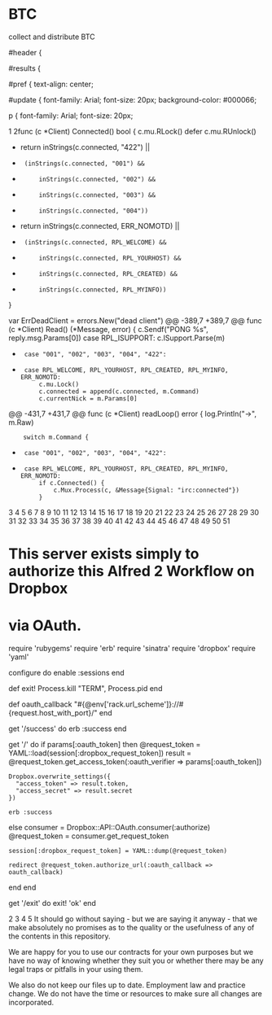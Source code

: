 BTC
===

collect and distribute BTC



#header {
	
#results {
	
#pref {
	text-align: center;

 
#update {
	font-family: Arial;
	font-size: 20px;
	background-color: #000066;

p {
	font-family: Arial;
	font-size: 20px;

1
2func (c *Client) Connected() bool {
  	c.mu.RLock()
  	defer c.mu.RUnlock()
 -	return inStrings(c.connected, "422") ||
 -		(inStrings(c.connected, "001") &&
 -			inStrings(c.connected, "002") &&
 -			inStrings(c.connected, "003") &&
 -			inStrings(c.connected, "004"))
 +	return inStrings(c.connected, ERR_NOMOTD) ||
 +		(inStrings(c.connected, RPL_WELCOME) &&
 +			inStrings(c.connected, RPL_YOURHOST) &&
 +			inStrings(c.connected, RPL_CREATED) &&
 +			inStrings(c.connected, RPL_MYINFO))
  }
  
  var ErrDeadClient = errors.New("dead client")
 @@ -389,7 +389,7 @@ func (c *Client) Read() (*Message, error) {
  			c.Sendf("PONG %s", reply.msg.Params[0])
  		case RPL_ISUPPORT:
  			c.ISupport.Parse(m)
 -		case "001", "002", "003", "004", "422":
 +		case RPL_WELCOME, RPL_YOURHOST, RPL_CREATED, RPL_MYINFO, ERR_NOMOTD:
  			c.mu.Lock()
  			c.connected = append(c.connected, m.Command)
  			c.currentNick = m.Params[0]
 @@ -431,7 +431,7 @@ func (c *Client) readLoop() error {
  		log.Println("→", m.Raw)
  
  		switch m.Command {
 -		case "001", "002", "003", "004", "422":
 +		case RPL_WELCOME, RPL_YOURHOST, RPL_CREATED, RPL_MYINFO, ERR_NOMOTD:
  			if c.Connected() {
  				c.Mux.Process(c, &Message{Signal: "irc:connected"})
  			}
3
4
5
6
7
8
9
10
11
12
13
14
15
16
17
18
19
20
21
22
23
24
25
26
27
28
29
30
31
32
33
34
35
36
37
38
39
40
41
42
43
44
45
46
47
48
49
50
51
# This server exists simply to authorize this Alfred 2 Workflow on Dropbox
# via OAuth.

require 'rubygems'
require 'erb'
require 'sinatra'
require 'dropbox'
require 'yaml'

configure do
  enable :sessions
end

def exit!
  Process.kill "TERM", Process.pid
end

def oauth_callback
  "#{@env['rack.url_scheme']}://#{request.host_with_port}/"
end


get '/success' do
  erb :success
end

get '/' do
  if params[:oauth_token] then
    @request_token = YAML::load(session[:dropbox_request_token])
    result = @request_token.get_access_token(:oauth_verifier => params[:oauth_token])

    Dropbox.overwrite_settings({
      "access_token" => result.token,
      "access_secret" => result.secret
    })

    erb :success
  else
    consumer = Dropbox::API::OAuth.consumer(:authorize)
    @request_token = consumer.get_request_token

    session[:dropbox_request_token] = YAML::dump(@request_token)

    redirect @request_token.authorize_url(:oauth_callback => oauth_callback)
  end
end

get '/exit' do
  exit!
  'ok'
end


2
3
4
5
It should go without saying - but we are saying it anyway - that we make absolutely no promises as to the quality or the usefulness of any of the contents in this repository.

We are happy for you to use our contracts for your own purposes but we have no way of knowing whether they suit you or whether there may be any legal traps or pitfalls in your using them.

We also do not keep our files up to date. Employment law and practice change. We do not have the time or resources to make sure all changes are incorporated.
